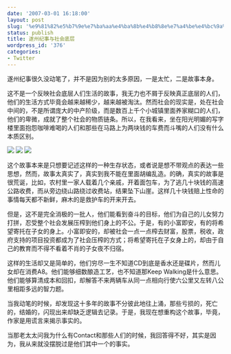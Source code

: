 ```yaml
---
date: '2007-03-01 16:18:00'
layout: post
slug: '%e9%81%82%e5%b7%9e%e7%ba%aa%e4%ba%8b%e4%b8%8e%e7%a4%be%e4%bc%9a%e5%ba%95%e5%b1%82'
status: publish
title: 遂州纪事与社会底层
wordpress_id: '376'
categories:
- Twitter
---
```


遂州纪事很久没动笔了，并不是因为别的太多原因，一是太忙，二是故事本身。


这不是一个反映社会底层人们生活的故事，我无力也不屑于反映真正底层的人们，他们的生活方式毕竟会越来越稀少，越来越被淘汰。然而社会的现实是，处在社会中间的，不是所谓庞大的中产阶级，而是数百上千个小城镇里面养家糊口的人们，他们的卑微，成就了整个社会的物质链条。所以，在我看来，坐在阳光明媚的写字楼里面抱怨咖啡难喝的人们和那些在马路上为两块钱的车费而斗嘴的人们没有什么本质区别。


![](http://tkfiles.storage.msn.com/x1pT3nQ1-5-4pqmzSKtDi7bMF-oigk7RB354_OM6_87vxGWwQumw47mK6TNkf4h5asf3TMKr-R1JI8DX2sgWeqAvysicfw7ACkkdR9Ibtkb_vs) ![](http://tkfiles.storage.msn.com/x1pT3nQ1-5-4pqmzSKtDi7bMGYqtJN0J8rydrMheDXiuzvUteEvJCetIOWuECI1x9TWptAFcwIApv2skqd9m_xRFW1dAdsDgzSG4mbv93Utp4c) ![](http://tkfiles.storage.msn.com/x1pT3nQ1-5-4pqmzSKtDi7bMCH71PvVOVpm47-MlVhf0_QZo8ZqFMQlDAHAWi7xkjU_czUe-mntczcYuerCoWFQ95znlb3E2YB8emRnjP81Nec)


这个故事本来是只想要记述这样的一种生存状态，或者说是想不带观点的表达一些思想，然而，故事太真实了，真实到我不能在里面胡编乱造。的确，真实的故事是很荒诞，比如，农村里一家人载着几个亲戚，开着面包车，为了逃几十块钱的高速公路收费，而从旁边绕山路绕过收费站，结果坠下山崖。这样几十块钱赔上性命的事情每天都不新鲜，麻木的是救护车的开来开去。


但是，这不是完全消极的一批人，他们能看到奋斗的目标，他们为自己的儿女努力打拼，忍受整个社会发展压榨到他们身上的不公。于是，有的小富即安，有的将希望寄托在子女的身上。小富即安的，却被社会一点一点榨去财富，股票，税收，政府支持的项目投资都成为了社会压榨的方式；将希望寄托在子女身上的，却由于自己的教育而不得不看着不肖的子女夜不归宿。


这样的生活却又是简单的，他们穷尽一生不知道CD到底是香水还是碟片，然而儿女却在消费A8。他们能够细数酿造工艺，也不知道那Keep Walking是什么意思。他们能够算清成本和回扣，却解答不来两辆车从同一点相向行使六公里又左转八公里相距多远的智力题。


当我动笔的时候，却发现这十多年的故事不分彼此地往上涌，那些亏损的，死亡的，结婚的，闪现出来却缺乏逻辑去记录。于是，我现在想重构这个故事，毕竟，作家是用谎言来揭示事实的。


当那老太太问我为什么有Contact和那些人们的时候，我回答得不好，其实是因为，我从来就没摆脱过是他们其中一个的事实。
